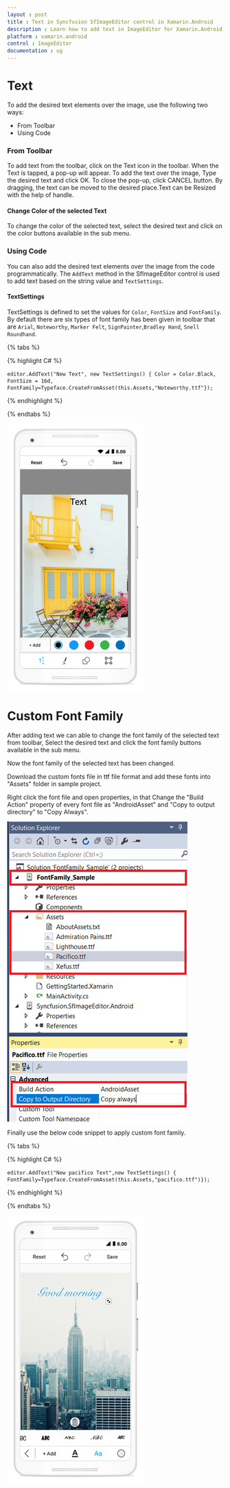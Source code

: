 ```yaml
---
layout : post
title : Text in Syncfusion SfImageEditor control in Xamarin.Android
description : Learn how to add text in ImageEditor for Xamarin.Android.
platform : xamarin.android
control : ImageEditor
documentation : ug
---
```


# Text

To add the desired text elements over the image, use the following two ways:

* From Toolbar
* Using Code

### From Toolbar

To add text from the toolbar, click on the Text icon in the toolbar. When the Text is tapped, a pop-up will appear. To add the text over the image, Type the desired text and click OK. To close the pop-up, click CANCEL button. By dragging, the text can be moved to the desired place.Text can be Resized with the help of handle.

#### Change Color of the selected Text

To change the color of the selected text, select the desired text and click on the color buttons available in the sub menu.

### Using Code

You can also add the desired text elements over the image from the code programmatically. The `AddText` method in the SfImageEditor control is used to add text based on the string value and `TextSettings`.

#### TextSettings

TextSettings is defined to set the values for `Color`, `FontSize` and `FontFamily`. By default there are six types of font family has been given in toolbar that are 
`Arial`, `Noteworthy`, `Marker Felt`, `SignPainter`,`Bradley Hand`, `Snell Roundhand`.

{% tabs %}

{% highlight C# %}

    editor.AddText("New Text", new TextSettings() { Color = Color.Black, FontSize = 16d, FontFamily=Typeface.CreateFromAsset(this.Assets,"Noteworthy.ttf"});

{% endhighlight %}

{% endtabs %}

![SfImageEditor](ImageEditor_images/text.png)

# Custom Font Family

After adding text we can able to change the font family of the selected text from toolbar, Select the desired text and click the font family buttons available in the sub menu.
   
Now the font family of the selected text has been changed.

Download the custom fonts file in ttf file format and add these fonts into "Assets" folder in sample project.
   
Right click the font file and open properties, in that Change the "Build Action" property of every font file as "AndroidAsset" and "Copy to output directory" to "Copy Always".
    
![SfImageEditor](ImageEditor_images/CustomFont.png)
    
Finally use the below code snippet to apply custom font family.

{% tabs %}

{% highlight C# %}

    editor.AddText("New pacifico Text",new TextSettings() { FontFamily=Typeface.CreateFromAsset(this.Assets,"pacifico.ttf")});

{% endhighlight %}

{% endtabs %}

![SfImageEditor](ImageEditor_images/FontFamily.png)
